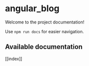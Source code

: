 # angular_blog

Welcome to the project documentation!

Use `npm run docs` for easier navigation.

## Available documentation

[[index]]
